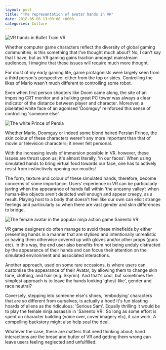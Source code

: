 ```yaml
---
layout: post
title: "The representation of avatar hands in VR"
date: 2018-05-06 13:00:00 +0000
categories: Culture
---
```

![VR hands in Bullet Train VR ](http://lisapeyton.com/wp-content/uploads/2017/04/oculus-touch-games-1474923390-c5lu-column-width-inline-1479742308-eIRM-column-width-inline.jpg)

Whether computer game characters reflect the diversity of global gaming communities; is this something that I've thought much about? No, I can't say that I have, but as VR gaming gains traction amongst mainstream audiences, I imagine that these issues will require much more thought.

For most of my early gaming life, game protagonists were largely seen from a third person's perspective: either from the top or sides. Controlling the likes of Mario wasn't much different to controlling some robot.

Even when first person shooters like Doom came along, the site of an imposing CRT monitor and a hulking great PC tower was always a clear indicator of the distance between player and character. Moreover, a pixelated white face of an agonised 'Doomguy' reinforced this sense of controlling 'someone else'.

![The white Prince of Persia](https://steemit-production-imageproxy-upload.s3.amazonaws.com/DQmRMANyx6u5472AuFdY7Z9mzSm6P9yqVnefEnWuSVZfrAp)

Whether Mario, Doomguy or indeed some blond haired Persian Prince, the skin colour of these characters weren't any more important than that of movie or television characters; it never felt personal.

With the increasing levels of immersion possible in VR, however, these issues are thrust upon us; it's almost literally, 'in our faces'. When using simulated hands to bring virtual food towards our face, one has to actively resist from instinctively opening our mouths! 

The form, texture and colour of these simulated hands, therefore, become concerns of some importance. Users’ experience in VR can be particularly jarring when the appearance of hands fall within ‘the uncanny valley’: when human-like objects aren't depicted well enough and appear creepy, as a result. Playing host to a body that doesn’t feel like our own can elicit strange feelings and particularly so when there are vast gender and skin differences to bridge.

![The female avatar in the popular ninja action game Sairento VR](/images/Sairento-VR-legs.png)

VR game designers do often manage to avoid these minefields by either presenting hands in a manner that are stylised and intentionally unrealistic or having them otherwise covered up with gloves and/or other props (guns etc). In this way, the end user also benefits from not being unduly distracted by the appearance of their hands and can focus their attention on the simulated environment and associated interactions.

Another approach, used on some rare occasions, is where users can
customise the appearance of their Avatar, by allowing them to change skin tone, clothing, and hair (e.g. Skyrim). And that's cool, but sometimes the simplest approach is to leave the hands looking 'ghost-like', gender and race neutral?

Coversely, stepping into someone else's shoes, 'embodying' characters that are so different from ourselves, is actually a hoot! It's fun blasting hoards of aliens as the ridiculous: 'Serious Sam'. Equally thrilling it would be to play the female ninja assassin in 'Sairento VR'. So long as some effort is spent on character building (voice over, cover imagery etc), it can work. A compelling backstory might also help seal the deal.

Whatever the case, these are matters that need thinking about; hand interactions are the bread and butter of VR and getting them wrong can leave users feeling neglected and unfulfilled.